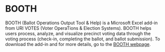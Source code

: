 # BOOTH

BOOTH (Ballot Operations Output Tool & Help) is a Microsoft Excel add-in
from URI VOTES (Voter OperaTions & Election Systems). BOOTH helps users
process, analyze, and visualize precinct voting data through the voting
process (check-in, completing the ballot, and ballot submission). To
download the add-in and for more details, go to the
[BOOTH webpage](https://web.uri.edu/urivotes/tools/booth/).